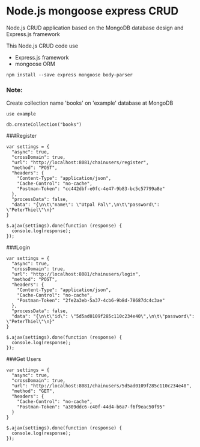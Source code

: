 # Node.js mongoose express CRUD
Node.js CRUD application based on the MongoDB database design and Express.js framework

This Node.js CRUD code use 
- Express.js framework
- mongoose ORM
```
npm install --save express mongoose body-parser
```

### Note:

Create collection name 'books' on 'example' database at MongoDB
```
use example
```
```
db.createCollection("books")
```


###Register
```
var settings = {
  "async": true,
  "crossDomain": true,
  "url": "http://localhost:8081/chainusers/register",
  "method": "POST",
  "headers": {
    "Content-Type": "application/json",
    "Cache-Control": "no-cache",
    "Postman-Token": "cc442dbf-e0fc-4e47-9b83-bc5c57799a8e"
  },
  "processData": false,
  "data": "{\n\t\"name\": \"Utpal Pal\",\n\t\"password\": \"PeterThiel\"\n}"
}

$.ajax(settings).done(function (response) {
  console.log(response);
});
```
###Login
```
var settings = {
  "async": true,
  "crossDomain": true,
  "url": "http://localhost:8081/chainusers/login",
  "method": "POST",
  "headers": {
    "Content-Type": "application/json",
    "Cache-Control": "no-cache",
    "Postman-Token": "2fe2a3eb-5a37-4cb6-9b8d-78687dc4c3ae"
  },
  "processData": false,
  "data": "{\n\t\"id\": \"5d5ad0109f285c110c234e40\",\n\t\"password\": \"PeterThiel\"\n}"
}

$.ajax(settings).done(function (response) {
  console.log(response);
});
```
###Get Users
```
var settings = {
  "async": true,
  "crossDomain": true,
  "url": "http://localhost:8081/chainusers/5d5ad0109f285c110c234e40",
  "method": "GET",
  "headers": {
    "Cache-Control": "no-cache",
    "Postman-Token": "a309ddc6-c40f-44d4-b6a7-f6f9eac50f95"
  }
}

$.ajax(settings).done(function (response) {
  console.log(response);
});
```